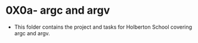 # 0X0a- argc and argv



* This folder contains the project and tasks for Holberton School covering argc and argv.
